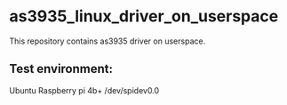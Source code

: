 # as3935_linux_driver_on_userspace

This repository contains as3935 driver on userspace.

## Test environment:
Ubuntu
Raspberry pi 4b+
/dev/spidev0.0
